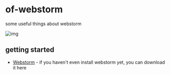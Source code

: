 # of-webstorm

some useful things about webstorm

![img](https://github.com/elegantspirit/of-webstorm/blob/master/assets/webstorm.png)

## getting started

- [Webstorm](http://www.jetbrains.com/webstorm/) - if you haven't even install webstorm yet, you can download it here
